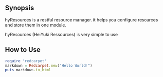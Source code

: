 ## Synopsis
hyResources is a restful resource manager. it helps you configure resources and store them in one module.

hyResources (HeiYuki Ressources) is very simple to use

## How to Use
```ruby
require 'redcarpet'
markdown = Redcarpet.new("Hello World!")
puts markdown.to_html
```
